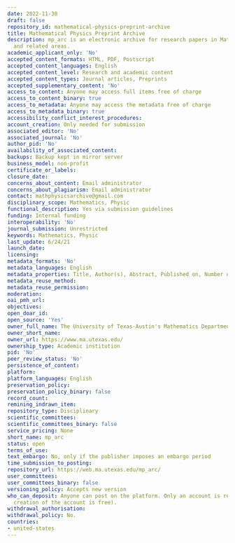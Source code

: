 ```yaml
---
date: 2022-11-30
draft: false
repository_id: mathematical-physics-preprint-archive
title: Mathematical Physics Preprint Archive
description: mp_arc is an electronic archive for research papers in Mathematical Physics
  and related areas.
academic_applicant_only: 'No'
accepted_content_formats: HTML, PDF, Postscript
accepted_content_languages: English
accepted_content_level: Research and academic content
accepted_content_types: Journal articles, Preprints
accepted_supplementary_content: 'No'
access_to_content: Anyone may access full items free of charge
access_to_content_binary: true
access_to_metadata: Anyone may access the metadata free of charge
access_to_metadata_binary: true
accessibility_conflict_interest_procedures:
account_creation: Only needed for submission
associated_editor: 'No'
associated_journal: 'No'
author_pid: 'No'
availability_of_associated_content:
backups: Backup kept in mirror server
business_model: non-profit
certificate_or_labels:
closure_date:
concerns_about_content: Email administrator
concerns_about_plagiarism: Email administrator
contact: mathphysicsarchive@gmail.com
disciplinary_scope: Mathematics, Physic
functional_description: Yes via submission guidelines
funding: Internal funding
interoperability: 'No'
journal_submission: Unrestricted
keywords: Mathematics, Physic
last_update: 6/24/21
launch_date:
licensing:
metadata_formats: 'No'
metadata_languages: English
metadata_properties: Title, Author(s), Abstract, Published on, Number of Words, Format
metadata_reuse_method:
metadata_reuse_permission:
moderation:
oai_pmh_url:
objectives:
open_doar_id:
open_source: 'Yes'
owner_full_name: The University of Texas-Austin's Mathematics Department
owner_short_name:
owner_url: https://www.ma.utexas.edu/
ownership_type: Academic institution
pid: 'No'
peer_review_status: 'No'
persistence_of_content:
platform:
platform_languages: English
preservation_policy:
preservation_policy_binary: false
record_count:
remining_indrawn_item:
repository_type: Disciplinary
scientific_committees:
scientific_committees_binary: false
service_pricing: None
short_name: mp_arc
status: open
terms_of_use:
text_embargo: No, only if the publisher imposes an embargo period
time_submission_to_posting:
repository_url: https://web.ma.utexas.edu/mp_arc/
user_committees:
user_committees_binary: false
versioning_policy: Accepts new version
who_can_deposit: Anyone can post on the platform. Only an account is required ( The
  creation of the account is free).
withdrawal_authorisation:
withdrawal_policy: No.
countries:
- united-states
---
```



